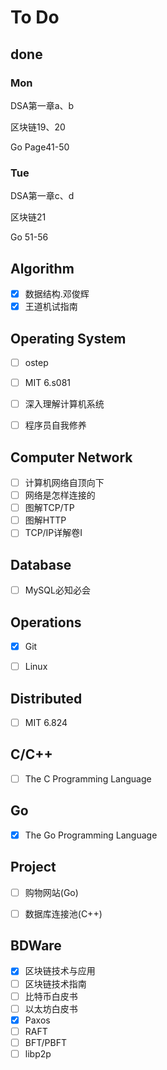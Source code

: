 # To Do

## done

### Mon

DSA第一章a、b

区块链19、20

Go Page41-50

### Tue

DSA第一章c、d

区块链21

Go 51-56

## Algorithm

- [x] 数据结构.邓俊辉
- [x] 王道机试指南

## Operating System

- [ ] ostep


- [ ] MIT 6.s081
- [ ] 深入理解计算机系统
- [ ] 程序员自我修养

## Computer Network

- [ ] 计算机网络自顶向下
- [ ] 网络是怎样连接的
- [ ] 图解TCP/TP
- [ ] 图解HTTP
- [ ] TCP/IP详解卷Ⅰ

## Database

- [ ] MySQL必知必会

## Operations

- [x] Git

- [ ] Linux

## Distributed

- [ ] MIT 6.824

## C/C++

- [ ] The C Programming Language

## Go

- [x] The Go Programming Language

## Project

- [ ] 购物网站(Go)

- [ ] 数据库连接池(C++)

## BDWare

- [x] 区块链技术与应用
- [ ] 区块链技术指南
- [ ] 比特币白皮书
- [ ] 以太坊白皮书
- [x] Paxos
- [ ] RAFT
- [ ] BFT/PBFT
- [ ] libp2p

